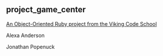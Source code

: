 ## project_game_center

[An Object-Oriented Ruby project from the Viking Code School](http://www.vikingcodeschool.com)

Alexa Anderson

Jonathan Popenuck
